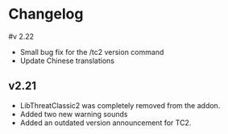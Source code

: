 # Changelog

#v 2.22
* Small bug fix for the /tc2 version command
* Update Chinese translations

## v2.21

* LibThreatClassic2 was completely removed from the addon.
* Added two new warning sounds
* Added an outdated version announcement for TC2.